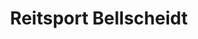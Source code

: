 ---
title: "Reitsport Bellscheidt"
url: /muelheim-an-der-ruhr/reitsport-bellscheidt/
shop: Pferde
---